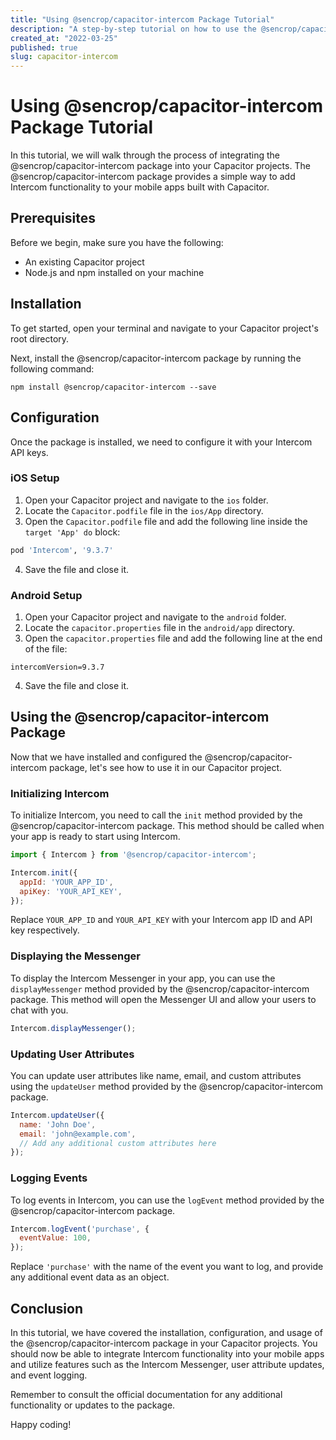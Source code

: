 ```yaml
---
title: "Using @sencrop/capacitor-intercom Package Tutorial"
description: "A step-by-step tutorial on how to use the @sencrop/capacitor-intercom package in your Capacitor projects."
created_at: "2022-03-25"
published: true
slug: capacitor-intercom
---
```


# Using @sencrop/capacitor-intercom Package Tutorial

In this tutorial, we will walk through the process of integrating the @sencrop/capacitor-intercom package into your Capacitor projects. The @sencrop/capacitor-intercom package provides a simple way to add Intercom functionality to your mobile apps built with Capacitor.

## Prerequisites

Before we begin, make sure you have the following:

- An existing Capacitor project
- Node.js and npm installed on your machine

## Installation

To get started, open your terminal and navigate to your Capacitor project's root directory.


Next, install the @sencrop/capacitor-intercom package by running the following command:

```
npm install @sencrop/capacitor-intercom --save
```

## Configuration

Once the package is installed, we need to configure it with your Intercom API keys.

### iOS Setup

1. Open your Capacitor project and navigate to the `ios` folder.
2. Locate the `Capacitor.podfile` file in the `ios/App` directory.
3. Open the `Capacitor.podfile` file and add the following line inside the `target 'App' do` block:

```ruby
pod 'Intercom', '9.3.7'
```

4. Save the file and close it.

### Android Setup

1. Open your Capacitor project and navigate to the `android` folder.
2. Locate the `capacitor.properties` file in the `android/app` directory.
3. Open the `capacitor.properties` file and add the following line at the end of the file:

```
intercomVersion=9.3.7
```

4. Save the file and close it.

## Using the @sencrop/capacitor-intercom Package

Now that we have installed and configured the @sencrop/capacitor-intercom package, let's see how to use it in our Capacitor project.

### Initializing Intercom

To initialize Intercom, you need to call the `init` method provided by the @sencrop/capacitor-intercom package. This method should be called when your app is ready to start using Intercom.

```javascript
import { Intercom } from '@sencrop/capacitor-intercom';

Intercom.init({
  appId: 'YOUR_APP_ID',
  apiKey: 'YOUR_API_KEY',
});
```

Replace `YOUR_APP_ID` and `YOUR_API_KEY` with your Intercom app ID and API key respectively.

### Displaying the Messenger

To display the Intercom Messenger in your app, you can use the `displayMessenger` method provided by the @sencrop/capacitor-intercom package. This method will open the Messenger UI and allow your users to chat with you.

```javascript
Intercom.displayMessenger();
```

### Updating User Attributes

You can update user attributes like name, email, and custom attributes using the `updateUser` method provided by the @sencrop/capacitor-intercom package.

```javascript
Intercom.updateUser({
  name: 'John Doe',
  email: 'john@example.com',
  // Add any additional custom attributes here
});
```

### Logging Events

To log events in Intercom, you can use the `logEvent` method provided by the @sencrop/capacitor-intercom package.

```javascript
Intercom.logEvent('purchase', {
  eventValue: 100,
});
```

Replace `'purchase'` with the name of the event you want to log, and provide any additional event data as an object.

## Conclusion

In this tutorial, we have covered the installation, configuration, and usage of the @sencrop/capacitor-intercom package in your Capacitor projects. You should now be able to integrate Intercom functionality into your mobile apps and utilize features such as the Intercom Messenger, user attribute updates, and event logging.

Remember to consult the official documentation for any additional functionality or updates to the package.

Happy coding!